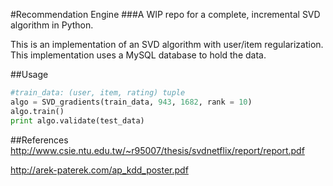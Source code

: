 #Recommendation Engine
###A WIP repo for a complete, incremental SVD algorithm in Python.

This is an implementation of an SVD algorithm with user/item regularization.
This implementation uses a MySQL database to hold the data.

##Usage

```Python
#train_data: (user, item, rating) tuple
algo = SVD_gradients(train_data, 943, 1682, rank = 10)
algo.train()
print algo.validate(test_data)
```

##References
http://www.csie.ntu.edu.tw/~r95007/thesis/svdnetflix/report/report.pdf

http://arek-paterek.com/ap_kdd_poster.pdf
